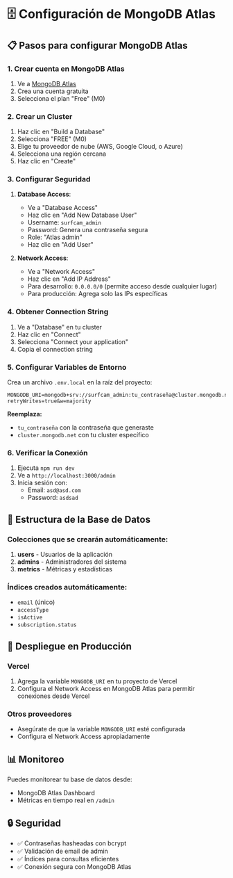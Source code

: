 # 🗄️ Configuración de MongoDB Atlas

## 📋 Pasos para configurar MongoDB Atlas

### 1. Crear cuenta en MongoDB Atlas
1. Ve a [MongoDB Atlas](https://www.mongodb.com/atlas)
2. Crea una cuenta gratuita
3. Selecciona el plan "Free" (M0)

### 2. Crear un Cluster
1. Haz clic en "Build a Database"
2. Selecciona "FREE" (M0)
3. Elige tu proveedor de nube (AWS, Google Cloud, o Azure)
4. Selecciona una región cercana
5. Haz clic en "Create"

### 3. Configurar Seguridad
1. **Database Access**:
   - Ve a "Database Access"
   - Haz clic en "Add New Database User"
   - Username: `surfcam_admin`
   - Password: Genera una contraseña segura
   - Role: "Atlas admin"
   - Haz clic en "Add User"

2. **Network Access**:
   - Ve a "Network Access"
   - Haz clic en "Add IP Address"
   - Para desarrollo: `0.0.0.0/0` (permite acceso desde cualquier lugar)
   - Para producción: Agrega solo las IPs específicas

### 4. Obtener Connection String
1. Ve a "Database" en tu cluster
2. Haz clic en "Connect"
3. Selecciona "Connect your application"
4. Copia el connection string

### 5. Configurar Variables de Entorno
Crea un archivo `.env.local` en la raíz del proyecto:

```env
MONGODB_URI=mongodb+srv://surfcam_admin:tu_contraseña@cluster.mongodb.net/surfcam?retryWrites=true&w=majority
```

**Reemplaza:**
- `tu_contraseña` con la contraseña que generaste
- `cluster.mongodb.net` con tu cluster específico

### 6. Verificar la Conexión
1. Ejecuta `npm run dev`
2. Ve a `http://localhost:3000/admin`
3. Inicia sesión con:
   - Email: `asd@asd.com`
   - Password: `asdsad`

## 🔧 Estructura de la Base de Datos

### Colecciones que se crearán automáticamente:

1. **users** - Usuarios de la aplicación
2. **admins** - Administradores del sistema
3. **metrics** - Métricas y estadísticas

### Índices creados automáticamente:
- `email` (único)
- `accessType`
- `isActive`
- `subscription.status`

## 🚀 Despliegue en Producción

### Vercel
1. Agrega la variable `MONGODB_URI` en tu proyecto de Vercel
2. Configura el Network Access en MongoDB Atlas para permitir conexiones desde Vercel

### Otros proveedores
- Asegúrate de que la variable `MONGODB_URI` esté configurada
- Configura el Network Access apropiadamente

## 📊 Monitoreo

Puedes monitorear tu base de datos desde:
- MongoDB Atlas Dashboard
- Métricas en tiempo real en `/admin`

## 🔒 Seguridad

- ✅ Contraseñas hasheadas con bcrypt
- ✅ Validación de email de admin
- ✅ Índices para consultas eficientes
- ✅ Conexión segura con MongoDB Atlas
